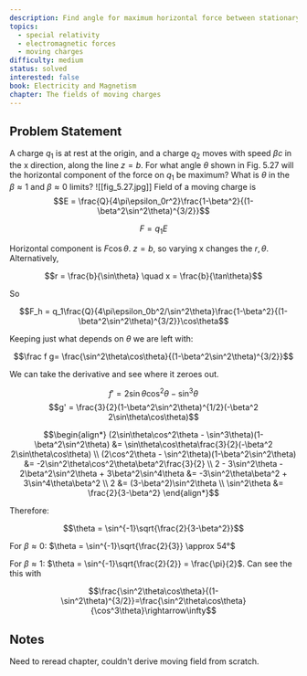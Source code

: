 ```yaml
---
description: Find angle for maximum horizontal force between stationary and moving charges
topics:
  - special relativity
  - electromagnetic forces
  - moving charges
difficulty: medium
status: solved
interested: false
book: Electricity and Magnetism
chapter: The fields of moving charges
---
```


## Problem Statement
A charge $q_1$ is at rest at the origin, and a charge $q_2$ moves with speed $\beta c$ in the x direction, along the line $z = b$. For what angle $\theta$ shown in Fig. 5.27 will the horizontal component of the force on $q_1$ be maximum? What is $\theta$ in the $\beta \approx 1$ and $\beta \approx 0$ limits?
![[fig_5.27.jpg]]
Field of a moving charge is
$$E = \frac{Q}{4\pi\epsilon_0r^2}\frac{1-\beta^2}{(1-\beta^2\sin^2\theta)^{3/2}}$$

$$F = q_1E$$

Horizontal component is $F\cos\theta$.
$z=b$, so varying x changes the $r,\theta$. Alternatively,

$$r = \frac{b}{\sin\theta} \quad x = \frac{b}{\tan\theta}$$

So

$$F_h = q_1\frac{Q}{4\pi\epsilon_0b^2/\sin^2\theta}\frac{1-\beta^2}{(1-\beta^2\sin^2\theta)^{3/2}}\cos\theta$$

Keeping just what depends on $\theta$ we are left with:

$$\frac f g= \frac{\sin^2\theta\cos\theta}{(1-\beta^2\sin^2\theta)^{3/2}}$$

We can take the derivative and see where it zeroes out.

$$f' = 2\sin\theta\cos^2\theta - \sin^3\theta$$
$$g' = \frac{3}{2}(1-\beta^2\sin^2\theta)^{1/2}(-\beta^2 2\sin\theta\cos\theta)$$

$$\begin{align*}
(2\sin\theta\cos^2\theta - \sin^3\theta)(1-\beta^2\sin^2\theta) &= \sin\theta\cos\theta\frac{3}{2}(-\beta^2 2\sin\theta\cos\theta) \\
(2\cos^2\theta - \sin^2\theta)(1-\beta^2\sin^2\theta) &= -2\sin^2\theta\cos^2\theta\beta^2\frac{3}{2} \\
2 - 3\sin^2\theta - 2\beta^2\sin^2\theta + 3\beta^2\sin^4\theta &= -3\sin^2\theta\beta^2 + 3\sin^4\theta\beta^2 \\
2 &= (3-\beta^2)\sin^2\theta \\
\sin^2\theta &= \frac{2}{3-\beta^2}
\end{align*}$$

Therefore:

$$\theta = \sin^{-1}\sqrt{\frac{2}{3-\beta^2}}$$


For $\beta \approx 0$: $\theta = \sin^{-1}\sqrt{\frac{2}{3}} \approx 54°$

For $\beta \approx 1$: $\theta = \sin^{-1}\sqrt{\frac{2}{2}} = \frac{\pi}{2}$. Can see the this with 

$$\frac{\sin^2\theta\cos\theta}{(1-\sin^2\theta)^{3/2}}=\frac{\sin^2\theta\cos\theta}{\cos^3\theta}\rightarrow\infty$$

## Notes
Need to reread chapter, couldn't derive moving field from scratch.